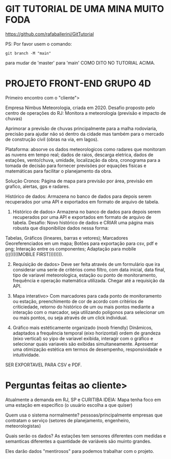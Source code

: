 # GIT TUTORIAL DE UMA MINA MUITO FODA 

https://github.com/rafaballerini/GitTutorial

PS: Por favor usem o comando: 
```
git branch -M "main"
```
para mudar de 'master' para 'main' COMO DITO NO TUTORIAL ACIMA. 

# PROJETO FRONT-END GRUPO 4D

Primeiro encontro com o "cliente">

Empresa Nimbus Meteorologia, criada em 2020.
Desafio proposto pelo centro de operações do RJ: Monitora a meteorologia (previsão e impacto de chuvas)

Aprimorar a previsão de chuvas principalmente para a malha rodoviaria, precisão para ajudar não só dentro da cidade mas também para o mercado de construção civil (obras na via, em lagos).

Plataforma: absorve os dados meteorologicos como radares que monitoram as nuvens em tempo real; dados de raios, descarga eletrica, dados de estações, vento/chuva, umidade, localização da obra, cronograma para a tomada de decisão para fornecer previsões por equações fisicas e matemáticas para facilitar o planejamento da obra.

Solução Cronos:
Página de mapa para previsão por área, previsão em grafico, alertas, gps e radares.

Histórico de dados:
Armazena no banco de dados para depois serem recuperados por uma API e exportados em formato de arquivo de tabela.

1. Histórico de dados>
Armazena no banco de dados para depois serem recuperados por uma API e exportados em formato de arquivo de tabela. Desafio: Novo histórico de dados e CRIAR uma página mais robusta que disponibilize dados nessa forma:

Tabelas, Gráficos (lineares, barras e vetores);
Marcadores Georeferenciados em um mapa;
Botões para exportação para csv, pdf e png;
Interação entre os componentes;
Adaptação para mobile ((((((((MOBILE FIRST)))))))).

2. Requisição de dados>
Deve ser feita através de um formulário que ira considerar uma serie de critérios como filtro, com data inicial, data final, tipo de variavel meteorologica, estação ou ponto de monitoramento, frequência e operação matemática utilizada.
    Chegar até a requisição da API.

3. Mapa interativo>
Com marcadores para cada ponto de monitoramento ou estação, preenchimento de cor de acordo com critérios de criticiedade, retorno do histórico de um ou mais pontos mediante a interação com o marcador, seja utilizando poligonos para selecionar um ou mais pontos, ou seja através de um click individual.

4. Gráfico mais estéticamente organizado (noob friendly)
Dinâmicos, adaptados a frequência temporal (eixo horizontal) ordem de grandeza (eixo vertical) so yipo de variavel exibida, interagir com o gráfico e selecionar quais variaveis são exibidas simultaneamente. Apresentar uma otimização estética em termos de desempenho, responsividade e intuitividade.

SER EXPORTAVEL PARA CSV e PDF.

# Perguntas feitas ao cliente>

Atualmente a demanda em RJ, SP e CURITIBA
IDEIA: Mapa tenha foco em uma estação em especifico (o usuário escolha a que quiser)

Quem usa o sistema normalmente? pessoas/principalmente empresas que contratam o serviço (setores de planejamento, engenheiro, meteorologistas)

Quais serão os dados? As estações tem sensores diferentes com medidas e semanticas diferentes a quantidade de variáveis são muinto grandes.

Eles darão dados "mentirosos" para podemos trabalhar com o projeto.